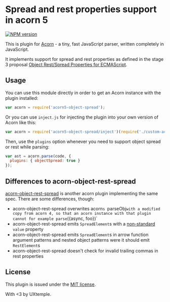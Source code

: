 # Spread and rest properties support in acorn 5

[![NPM version](https://img.shields.io/npm/v/acorn5-object-spread.svg)](https://www.npmjs.org/package/acorn5-object-spread)

This is plugin for [Acorn](http://marijnhaverbeke.nl/acorn/) - a tiny, fast JavaScript parser, written completely in JavaScript.

It implements support for spread and rest properties as defined in the stage 3 proposal [Object Rest/Spread Properties for ECMAScript](https://github.com/tc39/proposal-object-rest-spread).

## Usage

You can use this module directly in order to get an Acorn instance with the plugin installed:

```javascript
var acorn = require('acorn5-object-spread');
```

Or you can use `inject.js` for injecting the plugin into your own version of Acorn like this:

```javascript
var acorn = require('acorn5-object-spread/inject')(require('./custom-acorn'));
```

Then, use the `plugins` option whenever you need to support object spread or rest while parsing:

```javascript
var ast = acorn.parse(code, {
  plugins: { objectSpread: true }
});
```

## Differences to acorn-object-rest-spread

[acorn-object-rest-spread](https://github.com/victor-homyakov/acorn-object-rest-spread)
is another acorn plugin implementing the same spec. There are some differences, though:

* acorn-object-rest-spread overwrites acorn`s `parseObj` with a modified copy from acorn 4,
  so that an acorn instance with that plugin cannot for example parse `({async, foo})`
* acorn-object-rest-spread emits `SpreadElement`s with a
  [non-standard](https://github.com/estree/estree/blob/master/es2015.md#expressions)
  `value` property
* acorn-object-rest-spread emits `SpreadElement`s in arrow function argument patterns
  and nested object patterns were it should emit `RestElement`s
* acorn-object-rest-spread doesn't check for invalid trailing commas in rest properties

## License

This plugin is issued under the [MIT license](./LICENSE).

With <3 by UXtemple.
